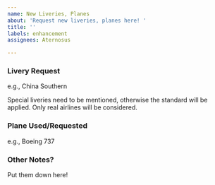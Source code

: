 ```yaml
---
name: New Liveries, Planes
about: 'Request new liveries, planes here! '
title: ''
labels: enhancement
assignees: Aternosus

---
```


### Livery Request
e.g.,  China Southern 

Special liveries need to be mentioned, otherwise the standard will be applied. Only real airlines will be considered.

###  Plane Used/Requested
e.g., Boeing 737

### Other Notes?

Put them down here!
